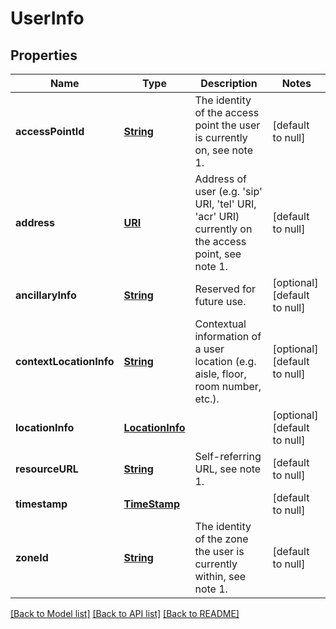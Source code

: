 # UserInfo
## Properties

Name | Type | Description | Notes
------------ | ------------- | ------------- | -------------
**accessPointId** | [**String**](string.md) | The identity of the access point the user is currently on, see note 1. | [default to null]
**address** | [**URI**](URI.md) | Address of user (e.g. &#39;sip&#39; URI, &#39;tel&#39; URI, &#39;acr&#39; URI) currently on the access point, see note 1. | [default to null]
**ancillaryInfo** | [**String**](string.md) | Reserved for future use. | [optional] [default to null]
**contextLocationInfo** | [**String**](string.md) | Contextual information of a user location (e.g. aisle, floor, room number, etc.). | [optional] [default to null]
**locationInfo** | [**LocationInfo**](LocationInfo.md) |  | [optional] [default to null]
**resourceURL** | [**String**](string.md) | Self-referring URL, see note 1. | [default to null]
**timestamp** | [**TimeStamp**](TimeStamp.md) |  | [default to null]
**zoneId** | [**String**](string.md) | The identity of the zone the user is currently within, see note 1. | [default to null]

[[Back to Model list]](../README.md#documentation-for-models) [[Back to API list]](../README.md#documentation-for-api-endpoints) [[Back to README]](../README.md)

